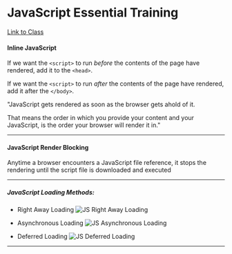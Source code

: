 # JavaScript Essential Training
[Link to Class](https://www.lynda.com/JavaScript-tutorials/JavaScript-Essential-Training/574716-2.html)

#### Inline JavaScript
If we want the `<script>` to run _before_ the contents of the page have rendered, add it to the `<head>`.

If we want the `<script>` to run _after_ the contents of the page have rendered, add it after the `</body>`.

"JavaScript gets rendered as soon as the browser gets ahold of it.

That means the order in which you provide your content and your JavaScript, is the order your browser will render it in."

---
#### JavaScript Render Blocking

Anytime a browser encounters a JavaScript file reference, it stops the rendering until the script file is downloaded and executed

---

##### JavaScript Loading Methods:

* Right Away Loading
![JS Right Away Loading](https://i.imgur.com/UV7FqxB.png)

* Asynchronous Loading
![JS Asynchronous Loading](https://i.imgur.com/ezxq1rO.png)

* Deferred Loading
![JS Deferred Loading](https://i.imgur.com/4wuzdCt.png)

---
